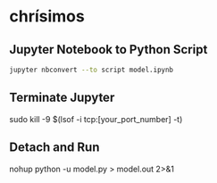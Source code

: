# chrísimos

## Jupyter Notebook to Python Script
``` bash
jupyter nbconvert --to script model.ipynb
```

## Terminate Jupyter
sudo kill -9 $(lsof -i tcp:[your_port_number] -t)

## Detach and Run
nohup python -u model.py > model.out 2>&1

